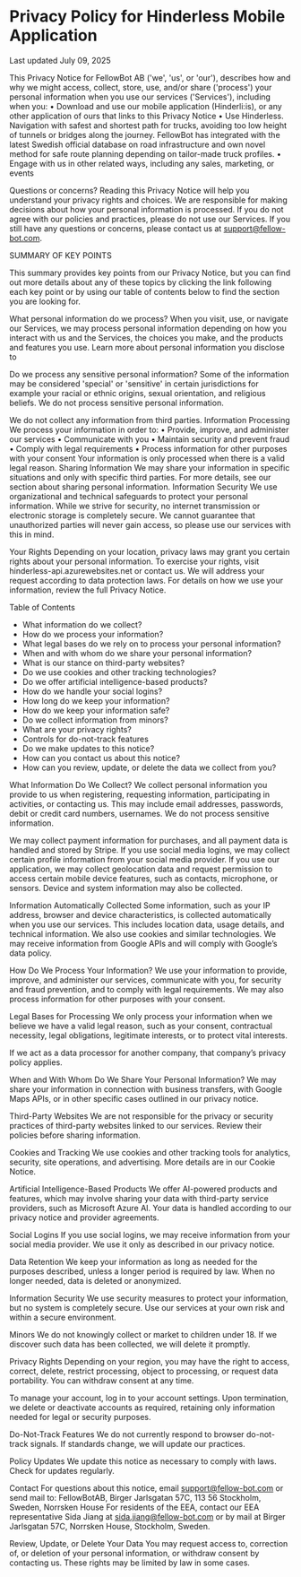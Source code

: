 # Privacy Policy for Hinderless Mobile Application
Last updated July 09, 2025

This Privacy Notice for FellowBot AB ('we', 'us', or 'our'), describes how and why we might access, collect, store, use, and/or share ('process') your personal information when you use our services ('Services'), including when you:
•	Download and use our mobile application (Hinderli:is), or any other application of ours that links to this Privacy Notice
•	Use Hinderless. Navigation with safest and shortest path for trucks, avoiding too low height of tunnels or bridges along the journey. FellowBot has integrated with the latest Swedish official database on road infrastructure and own novel method for safe route planning depending on tailor-made truck profiles.
•	Engage with us in other related ways, including any sales, marketing, or events

Questions or concerns? Reading this Privacy Notice will help you understand your privacy rights and choices. We are responsible for making decisions about how your personal information is processed. If you do not agree with our policies and practices, please do not use our Services. If you still have any questions or concerns, please contact us at support@fellow-bot.com.



SUMMARY OF KEY POINTS

This summary provides key points from our Privacy Notice, but you can find out more details about any of these topics by clicking the link following each key point or by using our table of contents below to find the section you are looking for.

What personal information do we process? When you visit, use, or navigate our Services, we may process personal information depending on how you interact with us and the Services, the choices you make, and the products and features you use. Learn more about personal information you disclose to

Do we process any sensitive personal information? Some of the information may be considered 'special' or 'sensitive' in certain jurisdictions for example your racial or ethnic origins, sexual orientation, and religious beliefs. We do not process sensitive personal information.

We do not collect any information from third parties.
Information Processing
We process your information in order to:
•	Provide, improve, and administer our services
•	Communicate with you
•	Maintain security and prevent fraud
•	Comply with legal requirements
•	Process information for other purposes with your consent
Your information is only processed when there is a valid legal reason.
Sharing Information
We may share your information in specific situations and only with specific third parties. For more details, see our section about sharing personal information.
Information Security
We use organizational and technical safeguards to protect your personal information. While we strive for security, no internet transmission or electronic storage is completely secure. We cannot guarantee that unauthorized parties will never gain access, so please use our services with this in mind.

Your Rights
Depending on your location, privacy laws may grant you certain rights about your personal information. To exercise your rights, visit hinderless-api.azurewebsites.net or contact us. We will address your request according to data protection laws.
For details on how we use your information, review the full Privacy Notice.

Table of Contents
- What information do we collect?
- How do we process your information?
- What legal bases do we rely on to process your personal information?
- When and with whom do we share your personal information?
- What is our stance on third-party websites?
- Do we use cookies and other tracking technologies?
- Do we offer artificial intelligence-based products?
- How do we handle your social logins?
- How long do we keep your information?
- How do we keep your information safe?
- Do we collect information from minors?
- What are your privacy rights?
- Controls for do-not-track features
- Do we make updates to this notice?
- How can you contact us about this notice?
- How can you review, update, or delete the data we collect from you?

What Information Do We Collect?
We collect personal information you provide to us when registering, requesting information, participating in activities, or contacting us. This may include email addresses, passwords, debit or credit card numbers, usernames. We do not process sensitive information.

We may collect payment information for purchases, and all payment data is handled and stored by Stripe.
If you use social media logins, we may collect certain profile information from your social media provider.
If you use our application, we may collect geolocation data and request permission to access certain mobile device features, such as contacts, microphone, or sensors. Device and system information may also be collected.

Information Automatically Collected
Some information, such as your IP address, browser and device characteristics, is collected automatically when you use our services. This includes location data, usage details, and technical information. We also use cookies and similar technologies.
We may receive information from Google APIs and will comply with Google’s data policy.

How Do We Process Your Information?
We use your information to provide, improve, and administer our services, communicate with you, for security and fraud prevention, and to comply with legal requirements. We may also process information for other purposes with your consent.

Legal Bases for Processing
We only process your information when we believe we have a valid legal reason, such as your consent, contractual necessity, legal obligations, legitimate interests, or to protect vital interests.

If we act as a data processor for another company, that company’s privacy policy applies.

When and With Whom Do We Share Your Personal Information?
We may share your information in connection with business transfers, with Google Maps APIs, or in other specific cases outlined in our privacy notice.

Third-Party Websites
We are not responsible for the privacy or security practices of third-party websites linked to our services. Review their policies before sharing information.

Cookies and Tracking
We use cookies and other tracking tools for analytics, security, site operations, and advertising. More details are in our Cookie Notice.

Artificial Intelligence-Based Products
We offer AI-powered products and features, which may involve sharing your data with third-party service providers, such as Microsoft Azure AI. Your data is handled according to our privacy notice and provider agreements.

Social Logins
If you use social logins, we may receive information from your social media provider. We use it only as described in our privacy notice.

Data Retention
We keep your information as long as needed for the purposes described, unless a longer period is required by law. When no longer needed, data is deleted or anonymized.

Information Security
We use security measures to protect your information, but no system is completely secure. Use our services at your own risk and within a secure environment.

Minors
We do not knowingly collect or market to children under 18. If we discover such data has been collected, we will delete it promptly.

Privacy Rights
Depending on your region, you may have the right to access, correct, delete, restrict processing, object to processing, or request data portability. You can withdraw consent at any time.

To manage your account, log in to your account settings. Upon termination, we delete or deactivate accounts as required, retaining only information needed for legal or security purposes.

Do-Not-Track Features
We do not currently respond to browser do-not-track signals. If standards change, we will 
update our practices.

Policy Updates
We update this notice as necessary to comply with laws. Check for updates regularly.

Contact
For questions about this notice, email support@fellow-bot.com or send mail to:
FellowBotAB, Birger Jarlsgatan 57C, 113 56 Stockholm, Sweden, Norrsken House
For residents of the EEA, contact our EEA representative Sida Jiang at sida.jiang@fellow-bot.com or by mail at Birger Jarlsgatan 57C, Norrsken House, Stockholm, Sweden.

Review, Update, or Delete Your Data
You may request access to, correction of, or deletion of your personal information, or withdraw consent by contacting us. These rights may be limited by law in some cases.

 


